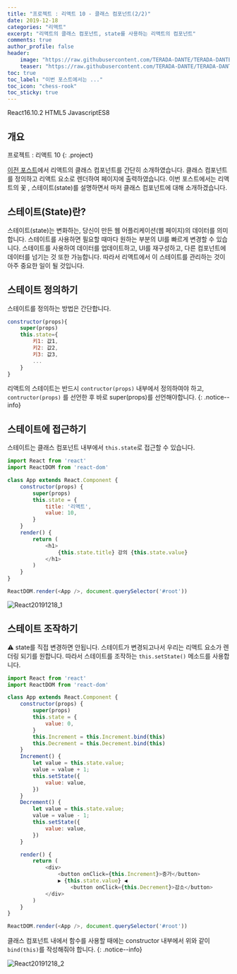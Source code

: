 ```yaml
---
title: "프로젝트 : 리액트 10 - 클래스 컴포넌트(2/2)"
date: 2019-12-18
categories: "리액트"
excerpt: "리액트의 클래스 컴포넌트, state를 사용하는 리액트의 컴포넌트"
comments: true
author_profile: false
header:
    image: "https://raw.githubusercontent.com/TERADA-DANTE/TERADA-DANTE.github.io/master/_images/teaser/React_image.png"
    teaser: "https://raw.githubusercontent.com/TERADA-DANTE/TERADA-DANTE.github.io/master/_images/teaser/React_teaser.png"
toc: true 
toc_label: "이번 포스트에서는 ..." 
toc_icon: "chess-rook"
toc_sticky: true
---
```


<!-- Post ID : React20191218 -->

<!--Language Button HTML -->
<span><a class="React"><i class="fab fa-react"></i> React</a><a class="ReactVer">16.10.2</a></span>  <span><a class="HTML"><i class="fab fa-html5"></i> HTML</a><a class="HTMLVer">5</a></span>  <span><a class="Javascript"><i class="fab fa-js-square"></i> Javascript</a><a class="Javascriptver">ES8</a></span> 
<!--Language Button HTML -->

<!-- Main content-->

## 개요

프로젝트 : 리액트 10
{: .project}

[이전 포스트](https://terada-dante.github.io/%EB%A6%AC%EC%95%A1%ED%8A%B8/React8/)에서 리액트의 클래스 컴포넌트를 간단히 소개하였습니다. 클래스 컴포넌트를 정의하고 리액트 요소로 렌더하여 페이지에 출력하였습니다. 이번 포스트에서는 리액트의 꽃 <i class="fas fa-fan" style="color:red"></i>, 스테이트(state)를 설명하면서 마저 클래스 컴포넌트에 대해 소개하겠습니다.

## 스테이트(State)란?
스테이트(state)는 변화하는, 당신이 만든 웹 어플리케이션(웹 페이지)의 데이터를 의미합니다. 스테이트를 사용하면 필요할 때마다 원하는 부분의 UI를 빠르게 변경할 수 있습니다. 스테이트를 사용하여 데이터를 업데이트하고, UI를 재구성하고, 다른 컴포넌트에 데이터를 넘기는 것 또한 가능합니다. 따라서 리액트에서 이 스테이트를 관리하는 것이 아주 중요한 일이 될 것입니다.

## 스테이트 정의하기
스테이트를 정의하는 방법은 간단합니다. 
~~~javascript
constructor(props){
    super(props)
    this.state={
        키1: 값1,
        키2: 값2,
        키3: 값3,
        ...
    }
}
~~~
리액트의 스테이트는 반드시 `contructor(props)` 내부에서 정의하여야 하고, `contructor(props)` 를 선언한 후 바로 super(props)를 선언해야합니다.
{: .notice--info}

## 스테이트에 접근하기
스테이트는 클래스 컴포넌트 내부에서 `this.state`로 접근할 수 있습니다.

~~~javascript
import React from 'react'
import ReactDOM from 'react-dom'

class App extends React.Component {
    constructor(props) {
        super(props)
        this.state = {
            title: '리액트',
            value: 10,
        }
    }
    render() {
        return (
            <h1>
                {this.state.title} 강의 {this.state.value}
            </h1>
        )
    }
}

ReactDOM.render(<App />, document.querySelector('#root'))
~~~
![React20191218_1](/assets/images/post/React/React20191218_1.png)

## 스테이트 조작하기
⚠ state를 직접 변경하면 안됩니다. 스테이트가 변경되고나서 우리는 리액트 요소가 렌더링 되기를 원합니다. 따라서 스테이트를 조작하는 `this.setState()` 메소드를 사용합니다. 

~~~javascript
import React from 'react'
import ReactDOM from 'react-dom'

class App extends React.Component {
    constructor(props) {
        super(props)
        this.state = {
            value: 0,
        }
        this.Increment = this.Increment.bind(this)
        this.Decrement = this.Decrement.bind(this)
    }
    Increment() {
        let value = this.state.value;
        value = value + 1;
        this.setState({
            value: value,
        })
    }
    Decrement() {
        let value = this.state.value;
        value = value - 1;
        this.setState({
            value: value,
        })
    }

    render() {
        return (
            <div>
                <button onClick={this.Increment}>증가</button>
                ▶ {this.state.value} ◀
                    <button onClick={this.Decrement}>감소</button>
            </div>
        )
    }
}

ReactDOM.render(<App />, document.querySelector('#root'))
~~~

클래스 컴포넌트 내에서 함수를 사용할 때에는 constructor 내부에서 위와 같이 `bind(this)`를 작성해줘야 합니다.
{: .notice--info}

![React20191218_2](/assets/images/post/React/React20191218_2.png)

<style>
    .project{
        text-align: center;
        font-family: 'Black Han Sans', sans-serif;
        font-size: 40px !important;
        margin-bottom: -2px !important;
    }
</style>
<!-- Main content-->

<!--Footnote -->
<!--Footnote -->

<link href="https://fonts.googleapis.com/css?family=Black+Han+Sans&display=swap" rel="stylesheet">
